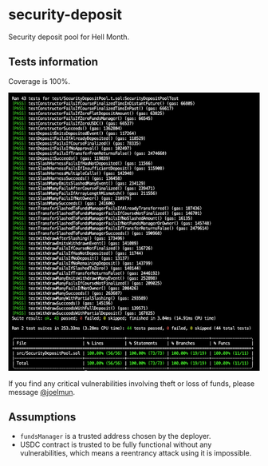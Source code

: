 # security-deposit

Security deposit pool for Hell Month.

## Tests information

Coverage is 100%.

![tests and coverage](coverage.png)

If you find any critical vulnerabilities involving theft or loss of funds, please message [@joelmun](https://t.me/joelmun).

## Assumptions

- `fundsManager` is a trusted address chosen by the deployer.
- USDC contract is trusted to be fully functional without any vulnerabilities, which means a reentrancy attack using it is impossible.